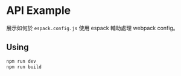 # API Example

展示如何於 `espack.config.js` 使用 espack 輔助處理 webpack config。

## Using

``` sh
npm run dev
npm run build
```
